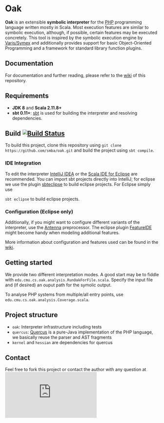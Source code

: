 # Oak 
**Oak** is an extensible **symbolic interpreter** for the [PHP](http://php.net/) programming language written mostly in Scala. Most execution features are similar to symbolic execution, although, if possible, certain features may be executed concretely. This tool is inspired by the symbolic execution engine by [Varis/Symex](https://github.com/git1997/VarAnalysis) and additionally provides support for basic Object-Oriented Programming and a framework for standard library function plugins.

## Documentation
For documentation and further reading, please refer to the [wiki](https://github.com/smba/oak/wiki) of this repository.

## Requirements
* **JDK 8** and **Scala 2.11.8+**
* **sbt 0.11+**: [sbt](http://www.scala-sbt.org/index.html) is used for building the interpreter and resolving dependencies.

## Build [![Build Status](https://travis-ci.org/smba/oak.svg?branch=master)](https://travis-ci.org/smba/oak)
To build this project, clone this repository using
```git clone https://github.com/smba/oak.git```
and build the project using `sbt compile`.

### IDE Integration
To edit the interpreter [IntelliJ IDEA](https://www.jetbrains.com/idea/) or the [Scala IDE for Eclipse](http://scala-ide.org/) are recommended. You can import sbt projects directly into IntelliJ; for eclipse we use the plugin [sbteclipse](https://github.com/typesafehub/sbteclipse) to build eclipse projects. For Eclipse simply use

```sbt eclipse```
to build eclipse projects.

### Configuration (Eclipse only)
Additionally, if you might want to configure different variants of the interpreter, use the [Antenna](http://antenna.sourceforge.net/wtkpreprocess.php#eclipse_plugin) preprocessor. The eclipse plugin [FeatureIDE](http://wwwiti.cs.uni-magdeburg.de/iti_db/research/featureide/) might become handy when modeling additional features.

More information about configuration and features used can be found in the [wiki](https://github.com/smba/oak/wiki).

## Getting started
We provide two different interpretation modes. A good start may be to fiddle with `edu.cmu.cs.oak.analysis.RunOakForFile.scala`. Specify the input file and (if desired) an ouput path for the symolic output.

To analyse PHP systems from multiple/all entry points, use `edu.cmu.cs.oak.analysis.Coverage.scala`.

## Project structure
* `oak`: Interpreter infrastructure including tests
* `quercus`: [Quercus](http://quercus.caucho.com/) is a pure-Java implementation of the PHP language, we basically reuse the parser and AST fragments
* `kernel` and `hessian` are dependencies for quercus

## Contact 
Feel free to fork this project or contact the author with any question at ![mail](http://chxo.com/labelgen/labelgen.php?textval=s.muehlbauer%40tu-bs.de&font=COUR.TTF&size=12&bgcolor=%23f5f5f5&textcolor=%23000000&submit=create+image)
